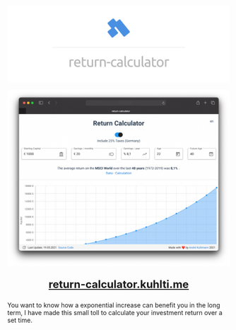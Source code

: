 <p align="center">
    <img src="./assets/banner.png" alt="Banner" max-height="240px">
</p>

<p align="center">
    <img src="./assets/screenshot.png" alt="Screenshot">
</p>

<p align="center" style="font-size: 24px">
    <b>
        <a href="https://return-calculator.kuhlti.me">
            return-calculator.kuhlti.me
        </a>
    </b>
</p>

You want to know how a exponential increase can benefit you in the long term, I have made this small toll to calculate your investment return over a set time. 
